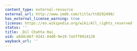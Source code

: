```yaml
---
content_type: external-resource
external_url: http://www.imdb.com/title/tt0292490/
has_external_license_warning: true
license: https://en.wikipedia.org/wiki/All_rights_reserved
status: ''
title: _Dil Chahta Hai_
uid: a8ddc86f-9241-44d0-9e19-7a5ff0914120
wayback_url: ''
---
```

